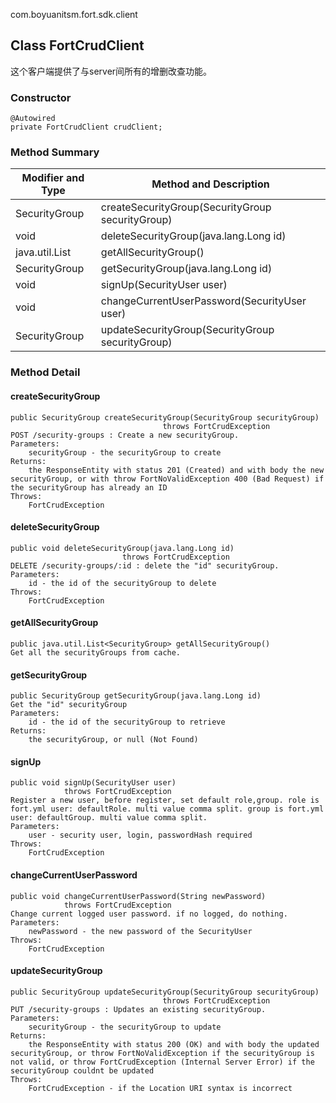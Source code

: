 com.boyuanitsm.fort.sdk.client

## Class FortCrudClient

这个客户端提供了与server间所有的增删改查功能。

### Constructor
```
@Autowired
private FortCrudClient crudClient;
```
### Method Summary

 Modifier and Type             | Method and Description
 ----------------------------- | -----------------------------
 SecurityGroup                 | createSecurityGroup(SecurityGroup securityGroup)
 void	                       | deleteSecurityGroup(java.lang.Long id)
 java.util.List<SecurityGroup> | getAllSecurityGroup()
 SecurityGroup                 | getSecurityGroup(java.lang.Long id)
 void                          | signUp(SecurityUser user)
 void                          | changeCurrentUserPassword(SecurityUser user)
 SecurityGroup                 | updateSecurityGroup(SecurityGroup securityGroup)

### Method Detail

#### createSecurityGroup

```
public SecurityGroup createSecurityGroup(SecurityGroup securityGroup)
                                  throws FortCrudException
POST /security-groups : Create a new securityGroup.
Parameters:
    securityGroup - the securityGroup to create
Returns:
    the ResponseEntity with status 201 (Created) and with body the new securityGroup, or with throw FortNoValidException 400 (Bad Request) if the securityGroup has already an ID
Throws:
    FortCrudException
```

#### deleteSecurityGroup

```
public void deleteSecurityGroup(java.lang.Long id)
                         throws FortCrudException
DELETE /security-groups/:id : delete the "id" securityGroup.
Parameters:
    id - the id of the securityGroup to delete
Throws:
    FortCrudException
```

#### getAllSecurityGroup

```
public java.util.List<SecurityGroup> getAllSecurityGroup()
Get all the securityGroups from cache.
```

#### getSecurityGroup

```
public SecurityGroup getSecurityGroup(java.lang.Long id)
Get the "id" securityGroup
Parameters:
    id - the id of the securityGroup to retrieve
Returns:
    the securityGroup, or null (Not Found)
```

#### signUp

```
public void signUp(SecurityUser user)
            throws FortCrudException
Register a new user, before register, set default role,group. role is fort.yml user: defaultRole. multi value comma split. group is fort.yml user: defaultGroup. multi value comma split.
Parameters:
    user - security user, login, passwordHash required
Throws:
    FortCrudException
```

#### changeCurrentUserPassword

```
public void changeCurrentUserPassword(String newPassword)
            throws FortCrudException
Change current logged user password. if no logged, do nothing.
Parameters:
    newPassword - the new password of the SecurityUser
Throws:
    FortCrudException
```

#### updateSecurityGroup

```
public SecurityGroup updateSecurityGroup(SecurityGroup securityGroup)
                                  throws FortCrudException
PUT /security-groups : Updates an existing securityGroup.
Parameters:
    securityGroup - the securityGroup to update
Returns:
    the ResponseEntity with status 200 (OK) and with body the updated securityGroup, or throw FortNoValidException if the securityGroup is not valid, or throw FortCrudException (Internal Server Error) if the securityGroup couldnt be updated
Throws:
    FortCrudException - if the Location URI syntax is incorrect
```
